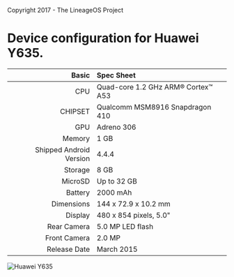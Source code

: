 Copyright 2017 - The LineageOS Project

Device configuration for Huawei Y635.
=====================================

Basic   | Spec Sheet
-------:|:-------------------------
CPU     | Quad-core 1.2 GHz ARM® Cortex™ A53
CHIPSET | Qualcomm MSM8916 Snapdragon 410
GPU     | Adreno 306
Memory  | 1 GB
Shipped Android Version | 4.4.4
Storage | 8 GB
MicroSD | Up to 32 GB
Battery | 2000 mAh
Dimensions | 144 x 72.9 x 10.2 mm
Display | 480 x 854 pixels, 5.0"
Rear Camera  | 5.0 MP LED flash
Front Camera | 2.0 MP
Release Date | March 2015

![Huawei Y635](http://cdn2.gsmarena.com/vv/pics/huawei/huawei-y635-2.jpg "Huawei Y635")
